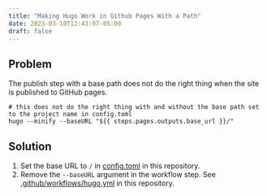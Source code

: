 ```yaml
---
title: "Making Hugo Work in Github Pages With a Path"
date: 2023-03-10T12:43:07-05:00
draft: false
---
```


## Problem

The publish step with a base path does not do the right thing when the site is published to GitHub pages.

```shell
# this does not do the right thing with and without the base path set to the project name in config.toml
hugo --minify --baseURL "${{ steps.pages.outputs.base_url }}/"
```

## Solution

1. Set the base URL to `/` in [config.toml](https://github.com/stand-sure/hugo-pages-site/blob/main/config.toml) in this repository.
2. Remove the `--baseURL` argument in the workflow step. See [.github/workflows/hugo.yml](https://github.com/stand-sure/hugo-pages-site/blob/main/.github/workflows/hugo.yml) in this repository.
